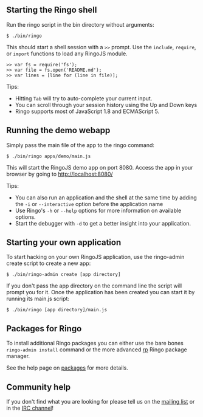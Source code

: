 
## Starting the Ringo shell

Run the ringo script in the bin directory without arguments:

    $ ./bin/ringo

This should start a shell session with a `>>` prompt. Use the `include`, `require`, or `import` functions to load any RingoJS module.

    >> var fs = require('fs');
    >> var file = fs.open('README.md');
    >> var lines = [line for (line in file)];

Tips:

  * Hitting `Tab` will try to auto-complete your current input.
  * You can scroll through your session history using the Up and Down keys
  * Ringo supports most of JavaScript 1.8 and ECMAScript 5.

## Running the demo webapp

Simply pass the main file of the app to the ringo command:

    $ ./bin/ringo apps/demo/main.js

This will start the RingoJS demo app on port 8080. Access the app in your browser by going to <http://localhost:8080/>

Tips:

  * You can also run an application and the shell at the same time by adding the `-i` or `--interactive` option before the application name
  * Use Ringo's `-h` or `--help` options for more information on available options.
  * Start the debugger with `-d` to get a better insight into your application.

## Starting your own application

To start hacking on your own RingoJS application, use the ringo-admin create script to create a new app:

    $ ./bin/ringo-admin create [app directory]

If you don't pass the app directory on the command line the script will prompt you for it. Once the application has been created you can start it by running its main.js script:

    $ ./bin/ringo [app directory]/main.js

## Packages for Ringo

To install additional Ringo packages you can either use the bare bones `ringo-admin install` command or the more advanced [rp](https://github.com/grob/rp) Ringo package manager.

See the help page on [packages](documentation/packages) for more details.

## Community help

If you don't find what you are looking for please tell us on the [mailing list][group] or in the [IRC channel][irc]!

[group]: http://groups.google.com/group/ringojs
[irc]: irc://freenode.org/ringojs
